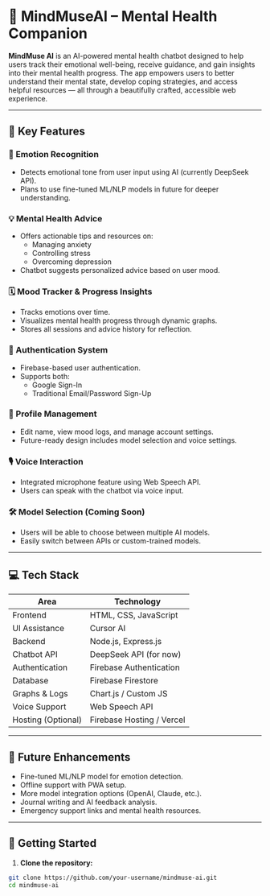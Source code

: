 # 🧠 MindMuseAI – Mental Health Companion

**MindMuse AI** is an AI-powered mental health chatbot designed to help users track their emotional well-being, receive guidance, and gain insights into their mental health progress. The app empowers users to better understand their mental state, develop coping strategies, and access helpful resources — all through a beautifully crafted, accessible web experience.

---

## 🌟 Key Features

### 🧠 Emotion Recognition
- Detects emotional tone from user input using AI (currently DeepSeek API).
- Plans to use fine-tuned ML/NLP models in future for deeper understanding.

### 💡 Mental Health Advice
- Offers actionable tips and resources on:
  - Managing anxiety
  - Controlling stress
  - Overcoming depression
- Chatbot suggests personalized advice based on user mood.

### 🗓️ Mood Tracker & Progress Insights
- Tracks emotions over time.
- Visualizes mental health progress through dynamic graphs.
- Stores all sessions and advice history for reflection.

### 🔐 Authentication System
- Firebase-based user authentication.
- Supports both:
  - Google Sign-In
  - Traditional Email/Password Sign-Up

### 🧾 Profile Management
- Edit name, view mood logs, and manage account settings.
- Future-ready design includes model selection and voice settings.

### 🎙️ Voice Interaction
- Integrated microphone feature using Web Speech API.
- Users can speak with the chatbot via voice input.

### 🛠️ Model Selection (Coming Soon)
- Users will be able to choose between multiple AI models.
- Easily switch between APIs or custom-trained models.

---

## 💻 Tech Stack

| Area               | Technology                  |
|--------------------|-----------------------------|
| Frontend           | HTML, CSS, JavaScript       |
| UI Assistance      | Cursor AI                   |
| Backend            | Node.js, Express.js         |
| Chatbot API        | DeepSeek API (for now)      |
| Authentication     | Firebase Authentication     |
| Database           | Firebase Firestore          |
| Graphs & Logs      | Chart.js / Custom JS        |
| Voice Support      | Web Speech API              |
| Hosting (Optional) | Firebase Hosting / Vercel   |

---

## 🧪 Future Enhancements

- Fine-tuned ML/NLP model for emotion detection.
- Offline support with PWA setup.
- More model integration options (OpenAI, Claude, etc.).
- Journal writing and AI feedback analysis.
- Emergency support links and mental health resources.

---

## 🚀 Getting Started

1. **Clone the repository:**
```bash
git clone https://github.com/your-username/mindmuse-ai.git
cd mindmuse-ai

